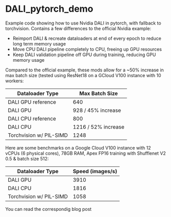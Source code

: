 # DALI_pytorch_demo
Example code showing how to use Nvidia DALI in pytorch, with fallback to torchvision.  Contains a few differences to the official Nvidia example:

* Reimport DALI & recreate dataloaders at end of every epoch to reduce long term memory usage
* Move CPU DALI pipeline completely to CPU, freeing up GPU resources
* Keep DALI validation pipeline off GPU during training, reducing GPU memory usage

Compared to the official example, these mods allow for a ~50% increase in max batch size (tested using ResNet18 on a GCloud V100 instance with 10 workers:

Dataloader Type          | Max Batch Size
---                      | ---
DALI GPU reference       | 640
DALI GPU                 | 928 / 45% increase
DALI CPU reference       | 800
DALI CPU                 | 1216 / 52% increase
Torchvision w/ PIL-SIMD  | 1248

Here are some benchmarks on a Google Cloud V100 instance with 12 vCPUs (6 physical cores), 78GB RAM, Apex FP16 training with Shufflenet V2 0.5 & batch size 512:

Dataloader Type                                  | Speed (images/s)
---                                              | ---
DALI GPU                                         | 3910
DALI CPU                                         | 1816
Torchvision w/ PIL-SIMD                          | 1058

You can read the correspondig blog post <here>
